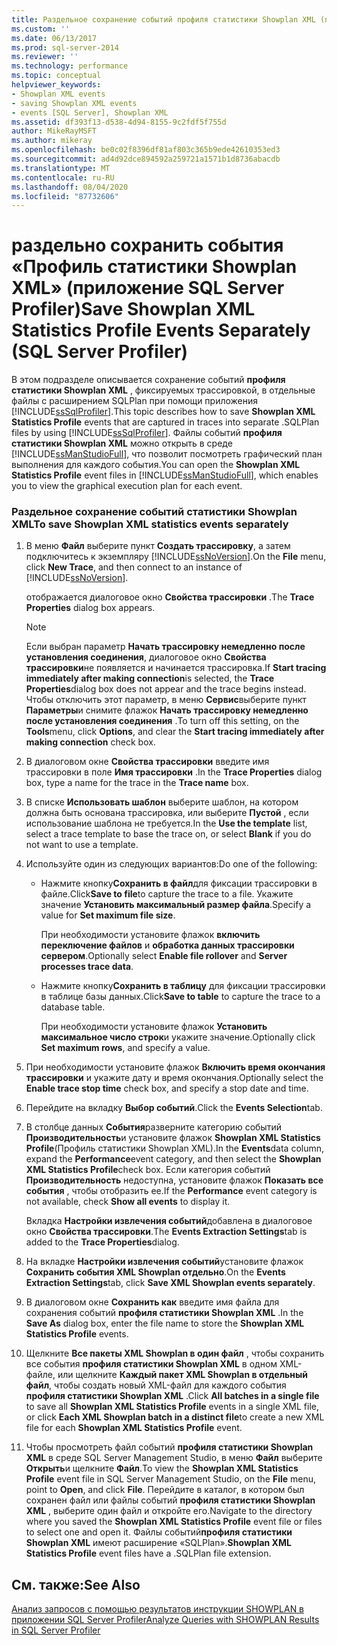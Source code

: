 ```yaml
---
title: Раздельное сохранение событий профиля статистики Showplan XML (приложение SQL Server Profiler) | Документация Майкрософт
ms.custom: ''
ms.date: 06/13/2017
ms.prod: sql-server-2014
ms.reviewer: ''
ms.technology: performance
ms.topic: conceptual
helpviewer_keywords:
- Showplan XML events
- saving Showplan XML events
- events [SQL Server], Showplan XML
ms.assetid: df393f13-d538-4d94-8155-9c2fdf5f755d
author: MikeRayMSFT
ms.author: mikeray
ms.openlocfilehash: be0c02f8396df81af803c365b9ede42610353ed3
ms.sourcegitcommit: ad4d92dce894592a259721a1571b1d8736abacdb
ms.translationtype: MT
ms.contentlocale: ru-RU
ms.lasthandoff: 08/04/2020
ms.locfileid: "87732606"
---
```

# <a name="save-showplan-xml-statistics-profile-events-separately-sql-server-profiler"></a><span data-ttu-id="f05b5-102">раздельно сохранить события «Профиль статистики Showplan XML» (приложение SQL Server Profiler)</span><span class="sxs-lookup"><span data-stu-id="f05b5-102">Save Showplan XML Statistics Profile Events Separately (SQL Server Profiler)</span></span>
  <span data-ttu-id="f05b5-103">В этом подразделе описывается сохранение событий **профиля статистики Showplan XML** , фиксируемых трассировкой, в отдельные файлы с расширением SQLPlan при помощи приложения [!INCLUDE[ssSqlProfiler](../../includes/sssqlprofiler-md.md)].</span><span class="sxs-lookup"><span data-stu-id="f05b5-103">This topic describes how to save **Showplan XML Statistics Profile** events that are captured in traces into separate .SQLPlan files by using [!INCLUDE[ssSqlProfiler](../../includes/sssqlprofiler-md.md)].</span></span> <span data-ttu-id="f05b5-104">Файлы событий **профиля статистики Showplan XML** можно открыть в среде [!INCLUDE[ssManStudioFull](../../includes/ssmanstudiofull-md.md)], что позволит посмотреть графический план выполнения для каждого события.</span><span class="sxs-lookup"><span data-stu-id="f05b5-104">You can open the **Showplan XML Statistics Profile** event files in [!INCLUDE[ssManStudioFull](../../includes/ssmanstudiofull-md.md)], which enables you to view the graphical execution plan for each event.</span></span>  
  
### <a name="to-save-showplan-xml-statistics-events-separately"></a><span data-ttu-id="f05b5-105">Раздельное сохранение событий статистики Showplan XML</span><span class="sxs-lookup"><span data-stu-id="f05b5-105">To save Showplan XML statistics events separately</span></span>  
  
1.  <span data-ttu-id="f05b5-106">В меню **Файл** выберите пункт **Создать трассировку**, а затем подключитесь к экземпляру [!INCLUDE[ssNoVersion](../../includes/ssnoversion-md.md)].</span><span class="sxs-lookup"><span data-stu-id="f05b5-106">On the **File** menu, click **New Trace**, and then connect to an instance of [!INCLUDE[ssNoVersion](../../includes/ssnoversion-md.md)].</span></span>  
  
     <span data-ttu-id="f05b5-107">отображается диалоговое окно **Свойства трассировки** .</span><span class="sxs-lookup"><span data-stu-id="f05b5-107">The **Trace Properties** dialog box appears.</span></span>  
  
    > [!NOTE]  
    >  <span data-ttu-id="f05b5-108">Если выбран параметр **Начать трассировку немедленно после установления соединения**, диалоговое окно **Свойства трассировки**не появляется и начинается трассировка.</span><span class="sxs-lookup"><span data-stu-id="f05b5-108">If **Start tracing immediately after making connection**is selected, the **Trace Properties**dialog box does not appear and the trace begins instead.</span></span> <span data-ttu-id="f05b5-109">Чтобы отключить этот параметр, в меню **Сервис**выберите пункт **Параметры**и снимите флажок **Начать трассировку немедленно после установления соединения** .</span><span class="sxs-lookup"><span data-stu-id="f05b5-109">To turn off this setting, on the **Tools**menu, click **Options**, and clear the **Start tracing immediately after making connection** check box.</span></span>  
  
2.  <span data-ttu-id="f05b5-110">В диалоговом окне **Свойства трассировки** введите имя трассировки в поле **Имя трассировки** .</span><span class="sxs-lookup"><span data-stu-id="f05b5-110">In the **Trace Properties** dialog box, type a name for the trace in the **Trace name** box.</span></span>  
  
3.  <span data-ttu-id="f05b5-111">В списке **Использовать шаблон** выберите шаблон, на котором должна быть основана трассировка, или выберите **Пустой** , если использование шаблона не требуется.</span><span class="sxs-lookup"><span data-stu-id="f05b5-111">In the **Use the template** list, select a trace template to base the trace on, or select **Blank** if you do not want to use a template.</span></span>  
  
4.  <span data-ttu-id="f05b5-112">Используйте один из следующих вариантов:</span><span class="sxs-lookup"><span data-stu-id="f05b5-112">Do one of the following:</span></span>  
  
    -   <span data-ttu-id="f05b5-113">Нажмите кнопку**Сохранить в файл**для фиксации трассировки в файле.</span><span class="sxs-lookup"><span data-stu-id="f05b5-113">Click**Save to file**to capture the trace to a file.</span></span> <span data-ttu-id="f05b5-114">Укажите значение **Установить максимальный размер файла**.</span><span class="sxs-lookup"><span data-stu-id="f05b5-114">Specify a value for **Set maximum file size**.</span></span>  
  
         <span data-ttu-id="f05b5-115">При необходимости установите флажок **включить переключение файлов** и **обработка данных трассировки сервером**.</span><span class="sxs-lookup"><span data-stu-id="f05b5-115">Optionally select **Enable file rollover** and **Server processes trace data**.</span></span>  
  
    -   <span data-ttu-id="f05b5-116">Нажмите кнопку**Сохранить в таблицу** для фиксации трассировки в таблице базы данных.</span><span class="sxs-lookup"><span data-stu-id="f05b5-116">Click**Save to table** to capture the trace to a database table.</span></span>  
  
         <span data-ttu-id="f05b5-117">При необходимости установите флажок **Установить максимальное число строк**и укажите значение.</span><span class="sxs-lookup"><span data-stu-id="f05b5-117">Optionally click **Set maximum rows**, and specify a value.</span></span>  
  
5.  <span data-ttu-id="f05b5-118">При необходимости установите флажок **Включить время окончания трассировки** и укажите дату и время окончания.</span><span class="sxs-lookup"><span data-stu-id="f05b5-118">Optionally select the **Enable trace stop time** check box, and specify a stop date and time.</span></span>  
  
6.  <span data-ttu-id="f05b5-119">Перейдите на вкладку **Выбор событий**.</span><span class="sxs-lookup"><span data-stu-id="f05b5-119">Click the **Events Selection**tab.</span></span>  
  
7.  <span data-ttu-id="f05b5-120">В столбце данных **События**разверните категорию событий **Производительность**и установите флажок **Showplan XML Statistics Profile**(Профиль статистики Showplan XML).</span><span class="sxs-lookup"><span data-stu-id="f05b5-120">In the **Events**data column, expand the **Performance**event category, and then select the **Showplan XML Statistics Profile**check box.</span></span> <span data-ttu-id="f05b5-121">Если категория событий **Производительность** недоступна, установите флажок **Показать все события** , чтобы отобразить ее.</span><span class="sxs-lookup"><span data-stu-id="f05b5-121">If the **Performance** event category is not available, check **Show all events** to display it.</span></span>  
  
     <span data-ttu-id="f05b5-122">Вкладка **Настройки извлечения событий**добавлена в диалоговое окно **Свойства трассировки**.</span><span class="sxs-lookup"><span data-stu-id="f05b5-122">The **Events Extraction Settings**tab is added to the **Trace Properties**dialog.</span></span>  
  
8.  <span data-ttu-id="f05b5-123">На вкладке **Настройки извлечения событий**установите флажок **Сохранить события XML Showplan отдельно**.</span><span class="sxs-lookup"><span data-stu-id="f05b5-123">On the **Events Extraction Settings**tab, click **Save XML Showplan events separately**.</span></span>  
  
9. <span data-ttu-id="f05b5-124">В диалоговом окне **Сохранить как** введите имя файла для сохранения событий **профиля статистики Showplan XML** .</span><span class="sxs-lookup"><span data-stu-id="f05b5-124">In the **Save As** dialog box, enter the file name to store the **Showplan XML Statistics Profile** events.</span></span>  
  
10. <span data-ttu-id="f05b5-125">Щелкните **Все пакеты XML Showplan в один файл** , чтобы сохранить все события **профиля статистики Showplan XML** в одном XML-файле, или щелкните **Каждый пакет XML Showplan в отдельный файл**, чтобы создать новый XML-файл для каждого события **профиля статистики Showplan XML** .</span><span class="sxs-lookup"><span data-stu-id="f05b5-125">Click **All batches in a single file** to save all **Showplan XML Statistics Profile** events in a single XML file, or click **Each XML Showplan batch in a distinct file**to create a new XML file for each **Showplan XML Statistics Profile** event.</span></span>  
  
11. <span data-ttu-id="f05b5-126">Чтобы просмотреть файл событий **профиля статистики Showplan XML** в среде SQL Server Management Studio, в меню **Файл** выберите **Открыть**и щелкните **Файл**.</span><span class="sxs-lookup"><span data-stu-id="f05b5-126">To view the **Showplan XML Statistics Profile** event file in SQL Server Management Studio, on the **File** menu, point to **Open**, and click **File**.</span></span> <span data-ttu-id="f05b5-127">Перейдите в каталог, в котором был сохранен файл или файлы событий **профиля статистики Showplan XML** , выберите один файл и откройте его.</span><span class="sxs-lookup"><span data-stu-id="f05b5-127">Navigate to the directory where you saved the **Showplan XML Statistics Profile** event file or files to select one and open it.</span></span> <span data-ttu-id="f05b5-128">Файлы событий**профиля статистики Showplan XML** имеют расширение «SQLPlan».</span><span class="sxs-lookup"><span data-stu-id="f05b5-128">**Showplan XML Statistics Profile** event files have a .SQLPlan file extension.</span></span>  
  
## <a name="see-also"></a><span data-ttu-id="f05b5-129">См. также:</span><span class="sxs-lookup"><span data-stu-id="f05b5-129">See Also</span></span>  
 [<span data-ttu-id="f05b5-130">Анализ запросов с помощью результатов инструкции SHOWPLAN в приложении SQL Server Profiler</span><span class="sxs-lookup"><span data-stu-id="f05b5-130">Analyze Queries with SHOWPLAN Results in SQL Server Profiler</span></span>](../../tools/sql-server-profiler/analyze-queries-with-showplan-results-in-sql-server-profiler.md)  
  
  
